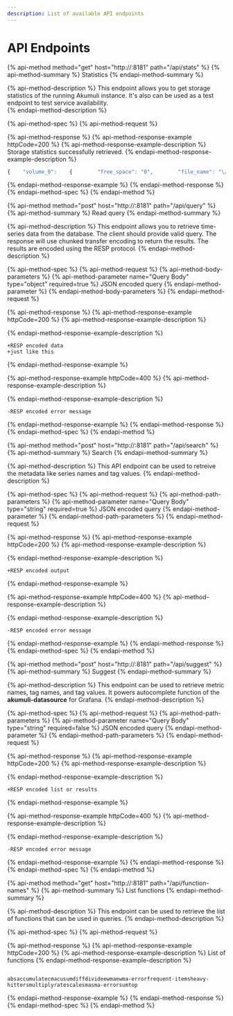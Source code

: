 ```yaml
---
description: List of available API endpoints
---
```


# API Endpoints

{% api-method method="get" host="http://<host>:8181" path="/api/stats" %}
{% api-method-summary %}
Statistics
{% endapi-method-summary %}

{% api-method-description %}
This endpoint allows you to get storage statistics of the running Akumuli instance. It's also can be used as a test endpoint to test service availability.  
{% endapi-method-description %}

{% api-method-spec %}
{% api-method-request %}

{% api-method-response %}
{% api-method-response-example httpCode=200 %}
{% api-method-response-example-description %}
Storage statistics successfully retrieved.
{% endapi-method-response-example-description %}

```javascript
{    "volume_0":    {        "free_space": "0",        "file_name": "\/root\/.akumuli\/db_0.vol"    },    "volume_1":    {        "free_space": "0",        "file_name": "\/root\/.akumuli\/db_1.vol"    },    "volume_2":    {        "free_space": "0",        "file_name": "\/root\/.akumuli\/db_2.vol"    },    "volume_3":    {        "free_space": "2027974656",        "file_name": "\/root\/.akumuli\/db_3.vol"    }}
```
{% endapi-method-response-example %}
{% endapi-method-response %}
{% endapi-method-spec %}
{% endapi-method %}

{% api-method method="post" host="http://<host>:8181" path="/api/query" %}
{% api-method-summary %}
Read query
{% endapi-method-summary %}

{% api-method-description %}
This endpoint allows you to retrieve time-series data from the database. The client should provide valid query. The response will use chunked transfer encoding to return the results. The results are encoded using the RESP protocol.
{% endapi-method-description %}

{% api-method-spec %}
{% api-method-request %}
{% api-method-body-parameters %}
{% api-method-parameter name="Query Body" type="object" required=true %}
JSON encoded query
{% endapi-method-parameter %}
{% endapi-method-body-parameters %}
{% endapi-method-request %}

{% api-method-response %}
{% api-method-response-example httpCode=200 %}
{% api-method-response-example-description %}

{% endapi-method-response-example-description %}

```
+RESP encoded data
+just like this
```
{% endapi-method-response-example %}

{% api-method-response-example httpCode=400 %}
{% api-method-response-example-description %}

{% endapi-method-response-example-description %}

```
-RESP encoded error message
```
{% endapi-method-response-example %}
{% endapi-method-response %}
{% endapi-method-spec %}
{% endapi-method %}

{% api-method method="post" host="http://<host>:8181" path="/api/search" %}
{% api-method-summary %}
Search
{% endapi-method-summary %}

{% api-method-description %}
This API endpoint can be used to retreive the metadata like series names and tag values.
{% endapi-method-description %}

{% api-method-spec %}
{% api-method-request %}
{% api-method-path-parameters %}
{% api-method-parameter name="Query Body" type="string" required=true %}
JSON encoded query
{% endapi-method-parameter %}
{% endapi-method-path-parameters %}
{% endapi-method-request %}

{% api-method-response %}
{% api-method-response-example httpCode=200 %}
{% api-method-response-example-description %}

{% endapi-method-response-example-description %}

```
+RESP encoded output
```
{% endapi-method-response-example %}

{% api-method-response-example httpCode=400 %}
{% api-method-response-example-description %}

{% endapi-method-response-example-description %}

```
-RESP encoded error message
```
{% endapi-method-response-example %}
{% endapi-method-response %}
{% endapi-method-spec %}
{% endapi-method %}

{% api-method method="post" host="http://<host>:8181" path="/api/suggest" %}
{% api-method-summary %}
Suggest
{% endapi-method-summary %}

{% api-method-description %}
This endpoint can be used to retrieve metric names, tag names, and tag values. It powers autocomplete function of the **akumuli-datasource** for Grafana. 
{% endapi-method-description %}

{% api-method-spec %}
{% api-method-request %}
{% api-method-path-parameters %}
{% api-method-parameter name="Query Body" type="string" required=false %}
JSON encoded query
{% endapi-method-parameter %}
{% endapi-method-path-parameters %}
{% endapi-method-request %}

{% api-method-response %}
{% api-method-response-example httpCode=200 %}
{% api-method-response-example-description %}

{% endapi-method-response-example-description %}

```
+RESP encoded list or results
```
{% endapi-method-response-example %}

{% api-method-response-example httpCode=400 %}
{% api-method-response-example-description %}

{% endapi-method-response-example-description %}

```
-RESP encoded error message
```
{% endapi-method-response-example %}
{% endapi-method-response %}
{% endapi-method-spec %}
{% endapi-method %}

{% api-method method="get" host="http://<host>:8181" path="/api/function-names" %}
{% api-method-summary %}
List functions
{% endapi-method-summary %}

{% api-method-description %}
This endpoint can be used to retrieve the list of functions that can be used in queries.
{% endapi-method-description %}

{% api-method-spec %}
{% api-method-request %}

{% api-method-response %}
{% api-method-response-example httpCode=200 %}
{% api-method-response-example-description %}
List of functions
{% endapi-method-response-example-description %}

```

absaccumulatecmacusumdiffdivideewmaewma-errorfrequent-itemsheavy-hittersmultiplyratescalesmasma-errorsumtop
```
{% endapi-method-response-example %}
{% endapi-method-response %}
{% endapi-method-spec %}
{% endapi-method %}



